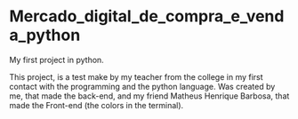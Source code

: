 # Mercado_digital_de_compra_e_venda_python
My first project in python.

This project, is a test make by my teacher from the
college in my first contact with the programming and
the python language.
Was created by me, that made the back-end, and my friend
Matheus Henrique Barbosa, that made the Front-end (the colors in the terminal).
